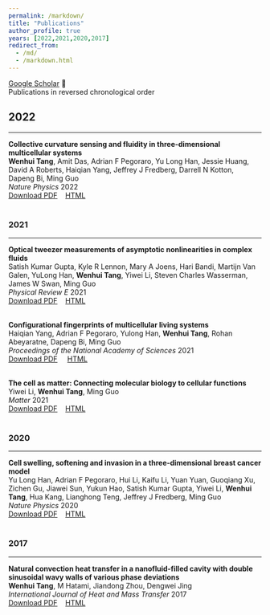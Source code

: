```yaml
---
permalink: /markdown/
title: "Publications"
author_profile: true
years: [2022,2021,2020,2017]
redirect_from: 
  - /md/
  - /markdown.html
---
```


[Google Scholar](https://scholar.google.com/citations?user=_Vr6LegAAAAJ&hl=en})  📖 <br/>
Publications in reversed chronological order


## 2022 
------
**Collective curvature sensing and fluidity in three-dimensional multicellular systems** <br/>
**Wenhui Tang**, Amit Das, Adrian F Pegoraro, Yu Long Han, Jessie Huang, David A Roberts, Haiqian Yang, Jeffrey J Fredberg, Darrell N Kotton, Dapeng Bi, Ming Guo <br/>
*Nature Physics* 2022 <br/>
[Download PDF](https://tang-wenhui.github.io/files/paper1) &nbsp;&nbsp; [HTML](https://www.nature.com/articles/s41567-022-01747-0) <br/>
<br/>

### 2021 
----
**Optical tweezer measurements of asymptotic nonlinearities in complex fluids** <br/>
Satish Kumar Gupta, Kyle R Lennon, Mary A Joens, Hari Bandi, Martijn Van Galen, YuLong Han, **Wenhui Tang**, Yiwei Li, Steven Charles Wasserman, James W Swan, Ming Guo <br/>
*Physical Review E* 2021 <br/>
[Download PDF](https://tang-wenhui.github.io/files/paper2) &nbsp;&nbsp; [HTML](https://journals.aps.org/pre/abstract/10.1103/PhysRevE.104.064604)  <br/>
<br/>

**Configurational fingerprints of multicellular living systems** <br/>
Haiqian Yang, Adrian F Pegoraro, Yulong Han, **Wenhui Tang**, Rohan Abeyaratne, Dapeng Bi, Ming Guo <br/>
*Proceedings of the National Academy of Sciences* 2021 <br/>
[Download PDF](https://tang-wenhui.github.io/files/paper3) &nbsp; &nbsp;  [HTML](https://www.pnas.org/doi/abs/10.1073/pnas.2109168118)
<br/>
<br/>

**The cell as matter: Connecting molecular biology to cellular functions** <br/>
Yiwei Li, **Wenhui Tang**, Ming Guo <br/>
*Matter* 2021 <br/>
[Download PDF](https://tang-wenhui.github.io/files/paper4) &nbsp;&nbsp; [HTML](https://www.sciencedirect.com/science/article/pii/S259023852100120X) <br/>
<br/>

### 2020 
----
**Cell swelling, softening and invasion in a three-dimensional breast cancer model** <br/>
Yu Long Han, Adrian F Pegoraro, Hui Li, Kaifu Li, Yuan Yuan, Guoqiang Xu, Zichen Gu, Jiawei Sun, Yukun Hao, Satish Kumar Gupta, Yiwei Li, **Wenhui Tang**, Hua Kang, Lianghong Teng, Jeffrey J Fredberg, Ming Guo <br/>
*Nature Physics* 2020 <br/>
[Download PDF](https://tang-wenhui.github.io/files/paper5) &nbsp;&nbsp; [HTML](https://www.nature.com/articles/s41567-019-0680-8) <br/>
<br/>

### 2017 
----
**Natural convection heat transfer in a nanofluid-filled cavity with double sinusoidal wavy walls of various phase deviations** <br/>
**Wenhui Tang**, M Hatami, Jiandong Zhou, Dengwei Jing <br/>
*International Journal of Heat and Mass Transfer* 2017 <br/>
[Download PDF](https://tang-wenhui.github.io/files/paper6) &nbsp;&nbsp; [HTML](https://www.sciencedirect.com/science/article/pii/S0017931017315624)
<br/>
<br/>



